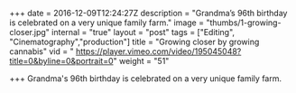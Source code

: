 +++
date = 2016-12-09T12:24:27Z
description = "Grandma’s 96th birthday is celebrated on a very unique family farm."
image = "thumbs/1-growing-closer.jpg"
internal = "true"
layout = "post"
tags = ["Editing", "Cinematography","production"]
title = "Growing closer by growing cannabis"
vid = " https://player.vimeo.com/video/195045048?title=0&byline=0&portrait=0"
weight = "51"

+++
Grandma's 96th birthday is celebrated on a very unique family farm.
